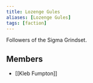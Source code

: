 ```yaml
---
title: Lozenge Gules
aliases: [Lozenge Gules]
tags: [faction]
---
```

Followers of the Sigma Grindset.

## Members
- [[Kleb Fumpton]]